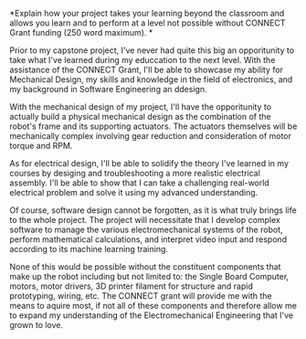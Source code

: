 *Explain how your project takes your learning beyond the classroom and allows you learn and to perform at a level not possible without CONNECT Grant funding (250 word maximum). *

Prior to my capstone project, I've never had quite this big an opporitunity to take what I've learned during my educcation to the next level. With the assistance of the CONNECT Grant, I'll be able to showcase my ability for Mechanical Design, my skills and knowledge in the field of electronics, and my background in Software Engineering an ddesign.

With the mechanical design of my project, I'll have the opporitunity to actually build a physical mechanical design as the combination of the robot's frame and its supporting actuators. The actuators themselves will be mechanically complex involving gear reduction and consideration of motor torque and RPM.

As for electrical design, I'll be able to solidify the theory I've learned in my courses by desiging and troubleshooting a more realistic electrical assembly. I'll be able to show that I can take a challenging real-world electrical problem and solve it using my advanced understanding.

Of course, software design cannot be forgotten, as it is what truly brings life to the whole project. The project will necessitate that I develop complex software to manage the various electromechanical systems of the robot, perform mathematical calculations, and interpret video input and respond according to its machine learning training.

None of this would be possible without the constituent components that make up the robot including but not limited to: the Single Board Computer, motors, motor drivers, 3D printer filament for structure and rapid prototyping, wiring, etc. The CONNECT grant will provide me with the means to aquire most, if not all of these components and therefore allow me to expand my understanding of the Electromechanical Engineering that I've grown to love. 